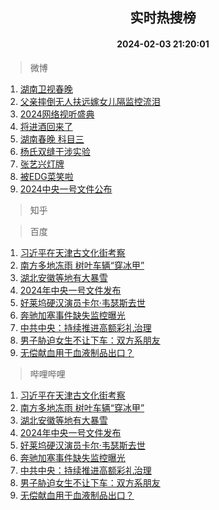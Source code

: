 <div align="center"><h2>实时热搜榜</h2><h4>2024-02-03 21:20:01</h4></div>

> 微博  

1. [湖南卫视春晚](https://s.weibo.com/weibo?q=%E6%B9%96%E5%8D%97%E5%8D%AB%E8%A7%86%E6%98%A5%E6%99%9A&t=31&band_rank=1&Refer=top)<br />
2. [父亲摔倒无人扶远嫁女儿隔监控流泪](https://s.weibo.com/weibo?q=%23%E7%88%B6%E4%BA%B2%E6%91%94%E5%80%92%E6%97%A0%E4%BA%BA%E6%89%B6%E8%BF%9C%E5%AB%81%E5%A5%B3%E5%84%BF%E9%9A%94%E7%9B%91%E6%8E%A7%E6%B5%81%E6%B3%AA%23&t=31&band_rank=2&Refer=top)<br />
3. [2024网络视听盛典](https://s.weibo.com/weibo?q=%232024%E7%BD%91%E7%BB%9C%E8%A7%86%E5%90%AC%E7%9B%9B%E5%85%B8%23&t=31&band_rank=3&Refer=top)<br />
4. [将进酒回来了](https://s.weibo.com/weibo?q=%E5%B0%86%E8%BF%9B%E9%85%92%E5%9B%9E%E6%9D%A5%E4%BA%86&t=31&band_rank=4&Refer=top)<br />
5. [湖南春晚 科目三](https://s.weibo.com/weibo?q=%E6%B9%96%E5%8D%97%E6%98%A5%E6%99%9A%20%E7%A7%91%E7%9B%AE%E4%B8%89&t=31&band_rank=5&Refer=top)<br />
6. [杨氏双缝干涉实验](https://s.weibo.com/weibo?q=%E6%9D%A8%E6%B0%8F%E5%8F%8C%E7%BC%9D%E5%B9%B2%E6%B6%89%E5%AE%9E%E9%AA%8C&t=31&band_rank=6&Refer=top)<br />
7. [张艺兴灯牌](https://s.weibo.com/weibo?q=%E5%BC%A0%E8%89%BA%E5%85%B4%E7%81%AF%E7%89%8C&t=31&band_rank=7&Refer=top)<br />
8. [被EDG菜笑啦](https://s.weibo.com/weibo?q=%E8%A2%ABEDG%E8%8F%9C%E7%AC%91%E5%95%A6&t=31&band_rank=8&Refer=top)<br />
9. [2024中央一号文件公布](https://s.weibo.com/weibo?q=%232024%E4%B8%AD%E5%A4%AE%E4%B8%80%E5%8F%B7%E6%96%87%E4%BB%B6%E5%85%AC%E5%B8%83%23&t=31&band_rank=9&Refer=top)<br />

> 知乎  


> 百度  

1. [习近平在天津古文化街考察](https://www.baidu.com/s?wd=%E4%B9%A0%E8%BF%91%E5%B9%B3%E5%9C%A8%E5%A4%A9%E6%B4%A5%E5%8F%A4%E6%96%87%E5%8C%96%E8%A1%97%E8%80%83%E5%AF%9F&sa=fyb_news&rsv_dl=fyb_news)<br />
2. [南方多地冻雨 树叶车辆“穿冰甲”](https://www.baidu.com/s?wd=%E5%8D%97%E6%96%B9%E5%A4%9A%E5%9C%B0%E5%86%BB%E9%9B%A8+%E6%A0%91%E5%8F%B6%E8%BD%A6%E8%BE%86%E2%80%9C%E7%A9%BF%E5%86%B0%E7%94%B2%E2%80%9D&sa=fyb_news&rsv_dl=fyb_news)<br />
3. [湖北安徽等地有大暴雪](https://www.baidu.com/s?wd=%E6%B9%96%E5%8C%97%E5%AE%89%E5%BE%BD%E7%AD%89%E5%9C%B0%E6%9C%89%E5%A4%A7%E6%9A%B4%E9%9B%AA&sa=fyb_news&rsv_dl=fyb_news)<br />
4. [2024年中央一号文件发布](https://www.baidu.com/s?wd=2024%E5%B9%B4%E4%B8%AD%E5%A4%AE%E4%B8%80%E5%8F%B7%E6%96%87%E4%BB%B6%E5%8F%91%E5%B8%83&sa=fyb_news&rsv_dl=fyb_news)<br />
5. [好莱坞硬汉演员卡尔·韦瑟斯去世](https://www.baidu.com/s?wd=%E5%A5%BD%E8%8E%B1%E5%9D%9E%E7%A1%AC%E6%B1%89%E6%BC%94%E5%91%98%E5%8D%A1%E5%B0%94%C2%B7%E9%9F%A6%E7%91%9F%E6%96%AF%E5%8E%BB%E4%B8%96&sa=fyb_news&rsv_dl=fyb_news)<br />
6. [奔驰加塞事件缺失监控曝光](https://www.baidu.com/s?wd=%E5%A5%94%E9%A9%B0%E5%8A%A0%E5%A1%9E%E4%BA%8B%E4%BB%B6%E7%BC%BA%E5%A4%B1%E7%9B%91%E6%8E%A7%E6%9B%9D%E5%85%89&sa=fyb_news&rsv_dl=fyb_news)<br />
7. [中共中央：持续推进高额彩礼治理](https://www.baidu.com/s?wd=%E4%B8%AD%E5%85%B1%E4%B8%AD%E5%A4%AE%EF%BC%9A%E6%8C%81%E7%BB%AD%E6%8E%A8%E8%BF%9B%E9%AB%98%E9%A2%9D%E5%BD%A9%E7%A4%BC%E6%B2%BB%E7%90%86&sa=fyb_news&rsv_dl=fyb_news)<br />
8. [男子胁迫女生不让下车：双方系朋友](https://www.baidu.com/s?wd=%E7%94%B7%E5%AD%90%E8%83%81%E8%BF%AB%E5%A5%B3%E7%94%9F%E4%B8%8D%E8%AE%A9%E4%B8%8B%E8%BD%A6%EF%BC%9A%E5%8F%8C%E6%96%B9%E7%B3%BB%E6%9C%8B%E5%8F%8B&sa=fyb_news&rsv_dl=fyb_news)<br />
9. [无偿献血用于血液制品出口？](https://www.baidu.com/s?wd=%E6%97%A0%E5%81%BF%E7%8C%AE%E8%A1%80%E7%94%A8%E4%BA%8E%E8%A1%80%E6%B6%B2%E5%88%B6%E5%93%81%E5%87%BA%E5%8F%A3%EF%BC%9F&sa=fyb_news&rsv_dl=fyb_news)<br />

> 哔哩哔哩  

1. [习近平在天津古文化街考察](https://www.baidu.com/s?wd=%E4%B9%A0%E8%BF%91%E5%B9%B3%E5%9C%A8%E5%A4%A9%E6%B4%A5%E5%8F%A4%E6%96%87%E5%8C%96%E8%A1%97%E8%80%83%E5%AF%9F&sa=fyb_news&rsv_dl=fyb_news)<br />
2. [南方多地冻雨 树叶车辆“穿冰甲”](https://www.baidu.com/s?wd=%E5%8D%97%E6%96%B9%E5%A4%9A%E5%9C%B0%E5%86%BB%E9%9B%A8+%E6%A0%91%E5%8F%B6%E8%BD%A6%E8%BE%86%E2%80%9C%E7%A9%BF%E5%86%B0%E7%94%B2%E2%80%9D&sa=fyb_news&rsv_dl=fyb_news)<br />
3. [湖北安徽等地有大暴雪](https://www.baidu.com/s?wd=%E6%B9%96%E5%8C%97%E5%AE%89%E5%BE%BD%E7%AD%89%E5%9C%B0%E6%9C%89%E5%A4%A7%E6%9A%B4%E9%9B%AA&sa=fyb_news&rsv_dl=fyb_news)<br />
4. [2024年中央一号文件发布](https://www.baidu.com/s?wd=2024%E5%B9%B4%E4%B8%AD%E5%A4%AE%E4%B8%80%E5%8F%B7%E6%96%87%E4%BB%B6%E5%8F%91%E5%B8%83&sa=fyb_news&rsv_dl=fyb_news)<br />
5. [好莱坞硬汉演员卡尔·韦瑟斯去世](https://www.baidu.com/s?wd=%E5%A5%BD%E8%8E%B1%E5%9D%9E%E7%A1%AC%E6%B1%89%E6%BC%94%E5%91%98%E5%8D%A1%E5%B0%94%C2%B7%E9%9F%A6%E7%91%9F%E6%96%AF%E5%8E%BB%E4%B8%96&sa=fyb_news&rsv_dl=fyb_news)<br />
6. [奔驰加塞事件缺失监控曝光](https://www.baidu.com/s?wd=%E5%A5%94%E9%A9%B0%E5%8A%A0%E5%A1%9E%E4%BA%8B%E4%BB%B6%E7%BC%BA%E5%A4%B1%E7%9B%91%E6%8E%A7%E6%9B%9D%E5%85%89&sa=fyb_news&rsv_dl=fyb_news)<br />
7. [中共中央：持续推进高额彩礼治理](https://www.baidu.com/s?wd=%E4%B8%AD%E5%85%B1%E4%B8%AD%E5%A4%AE%EF%BC%9A%E6%8C%81%E7%BB%AD%E6%8E%A8%E8%BF%9B%E9%AB%98%E9%A2%9D%E5%BD%A9%E7%A4%BC%E6%B2%BB%E7%90%86&sa=fyb_news&rsv_dl=fyb_news)<br />
8. [男子胁迫女生不让下车：双方系朋友](https://www.baidu.com/s?wd=%E7%94%B7%E5%AD%90%E8%83%81%E8%BF%AB%E5%A5%B3%E7%94%9F%E4%B8%8D%E8%AE%A9%E4%B8%8B%E8%BD%A6%EF%BC%9A%E5%8F%8C%E6%96%B9%E7%B3%BB%E6%9C%8B%E5%8F%8B&sa=fyb_news&rsv_dl=fyb_news)<br />
9. [无偿献血用于血液制品出口？](https://www.baidu.com/s?wd=%E6%97%A0%E5%81%BF%E7%8C%AE%E8%A1%80%E7%94%A8%E4%BA%8E%E8%A1%80%E6%B6%B2%E5%88%B6%E5%93%81%E5%87%BA%E5%8F%A3%EF%BC%9F&sa=fyb_news&rsv_dl=fyb_news)<br />
